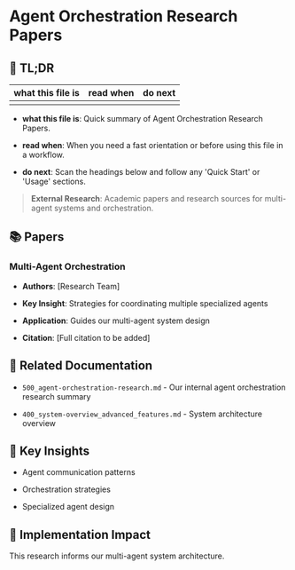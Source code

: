 <!-- CONTEXT_REFERENCE: 400_context-priority-guide.md -->
<!-- MODULE_REFERENCE: 400_integration-patterns-guide.md -->
<!-- MODULE_REFERENCE: 400_system-overview.md -->

# Agent Orchestration Research Papers

<a id="tldr"></a>

## 🔎 TL;DR

| what this file is | read when | do next |
|---|---|---|
|  |  |  |

- **what this file is**: Quick summary of Agent Orchestration Research Papers.

- **read when**: When you need a fast orientation or before using this file in a workflow.

- **do next**: Scan the headings below and follow any 'Quick Start' or 'Usage' sections.


> **External Research**: Academic papers and research sources for multi-agent systems and orchestration.

## 📚 **Papers**

### **Multi-Agent Orchestration**

- **Authors**: [Research Team]

- **Key Insight**: Strategies for coordinating multiple specialized agents

- **Application**: Guides our multi-agent system design

- **Citation**: [Full citation to be added]

## 🔗 **Related Documentation**

- `500_agent-orchestration-research.md` - Our internal agent orchestration research summary

- `400_system-overview_advanced_features.md` - System architecture overview

## 📖 **Key Insights**

- Agent communication patterns

- Orchestration strategies

- Specialized agent design

## 🎯 **Implementation Impact**

This research informs our multi-agent system architecture.